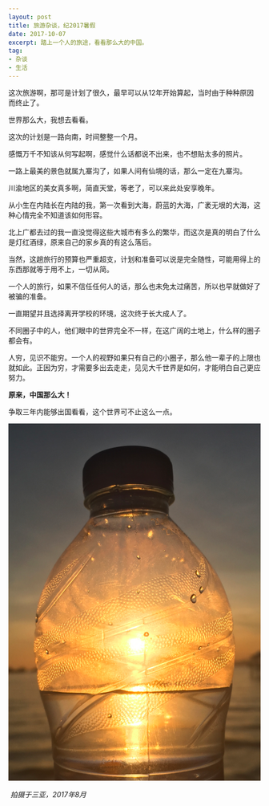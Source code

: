 ```yaml
---
layout: post
title: 旅游杂谈，纪2017暑假
date: 2017-10-07
excerpt: 踏上一个人的旅途，看看那么大的中国。
tag:
- 杂谈
- 生活
---
```


这次旅游啊，那可是计划了很久，最早可以从12年开始算起，当时由于种种原因而终止了。

世界那么大，我想去看看。

这次的计划是一路向南，时间整整一个月。

感慨万千不知该从何写起啊，感觉什么话都说不出来，也不想贴太多的照片。

一路上最美的景色就属九寨沟了，如果人间有仙境的话，那么一定在九寨沟。

川渝地区的美女真多啊，简直天堂，等老了，可以来此处安享晚年。

从小生在内陆长在内陆的我，第一次看到大海，蔚蓝的大海，广袤无垠的大海，这种心情完全不知道该如何形容。

北上广都去过的我一直没觉得这些大城市有多么的繁华，而这次是真的明白了什么是灯红酒绿，原来自己的家乡真的有这么落后。

当然，这趟旅行的预算也严重超支，计划和准备可以说是完全随性，可能用得上的东西那就等于用不上，一切从简。

一个人的旅行，如果不信任任何人的话，那么也未免太过痛苦，所以也早就做好了被骗的准备。

一直期望并且选择离开学校的环境，这次终于长大成人了。

不同圈子中的人，他们眼中的世界完全不一样，在这广阔的土地上，什么样的圈子都会有。

人穷，见识不能穷。一个人的视野如果只有自己的小圈子，那么他一辈子的上限也就如此。正因为穷，才需要多出去走走，见见大千世界是如何，才能明白自己更应努力。

**原来，中国那么大！**

争取三年内能够出国看看，这个世界可不止这么一点。

![0011](../img/0011.png)

​	*拍摄于三亚，2017年8月*